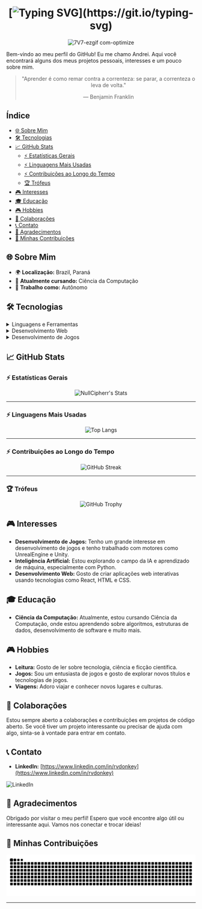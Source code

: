 <div align="center">

# [![Typing SVG](https://readme-typing-svg.herokuapp.com?font=Prompt&weight=800&size=34&duration=3000&pause=1000&color=DF02FF&center=true&width=435&lines=Hi+There!%F0%9F%91%8B%F0%9F%8F%BB;Welcome+to+my+Github;I'm+Andrei+Costa!)](https://git.io/typing-svg)

</div>

<div align="center">
  <img src="https://github.com/user-attachments/assets/6dc47e33-3f2e-4f39-84ce-a35ed10592a6" alt="7V7-ezgif com-optimize" width="300" height="300">
</div>


Bem-vindo ao meu perfil do GitHub!
Eu me chamo Andrei. Aqui você encontrará alguns dos meus projetos pessoais, interesses e um pouco sobre mim.

<div align="center">

> "Aprender é como remar contra a correnteza: se parar, a correnteza o leva de volta."
>
> — Benjamin Franklin

</div>

## Índice

- [🌐 Sobre Mim](#-sobre-mim)
- [🛠️ Tecnologias](#%EF%B8%8F-tecnologias)
- [📈 GitHub Stats](#-github-stats)
  - [⚡ Estatísticas Gerais](#-estatísticas-gerais)
  - [⚡ Linguagens Mais Usadas](#-linguagens-mais-usadas)
  - [⚡ Contribuições ao Longo do Tempo](#-contribuições-ao-longo-do-tempo)
  - [🏆 Trófeus](#-trófeus)
- [🎮 Interesses](#-interesses)
- [🎓 Educação](#-educação)
- [🎮 Hobbies](#-hobbies)
- [🤝 Colaborações](#-colaborações)
- [📞 Contato](#-contato)
- [🙏 Agradecimentos](#-agradecimentos)
- [ 🐍 Minhas Contribuições](#-agradecimentos)

## 🌐 Sobre Mim

- 🌍 **Localização:** Brazil, Paraná
- 🌱 **Atualmente cursando:** Ciência da Computação
- 💼 **Trabalho como:** Autônomo

## 🛠️ Tecnologias

<details>
  <summary>Linguagens e Ferramentas</summary>

  <div>
    <img src="https://github.com/devicons/devicon/blob/master/icons/c/c-original.svg" title="C" alt="C" width="40" height="40"/>&nbsp;
    <img src="https://github.com/devicons/devicon/blob/master/icons/cplusplus/cplusplus-original.svg" title="C++" alt="C++" width="40" height="40"/>&nbsp;
    <img src="https://github.com/devicons/devicon/blob/master/icons/csharp/csharp-original.svg" title="C#" alt="C#" width="40" height="40"/>&nbsp;
    <img src="https://github.com/devicons/devicon/blob/master/icons/java/java-original.svg" title="Java" alt="Java" width="40" height="40"/>&nbsp;
    <img src="https://github.com/devicons/devicon/blob/master/icons/python/python-original.svg" title="Python" alt="Python" width="40" height="40"/>&nbsp;
    <img src="https://github.com/devicons/devicon/blob/master/icons/javascript/javascript-original.svg" title="JavaScript" alt="JavaScript" width="40" height="40"/>&nbsp;
    <img src="https://github.com/devicons/devicon/blob/master/icons/php/php-original.svg" title="PHP" alt="PHP" width="40" height="40"/>&nbsp;
    <img src="https://github.com/devicons/devicon/blob/master/icons/bash/bash-original.svg" title="Shell Script" alt="Shell Script" width="40" height="40"/>&nbsp;
    <img src="https://github.com/devicons/devicon/blob/master/icons/mysql/mysql-original-wordmark.svg" title="MySQL"  alt="MySQL" width="40" height="40"/>&nbsp;
    <img src="https://github.com/devicons/devicon/blob/master/icons/git/git-original-wordmark.svg" title="Git" **alt="Git" width="40" height="40"/>
  </div>
</details>

<details>
  <summary>Desenvolvimento Web</summary>

  <div>
    <img src="https://github.com/devicons/devicon/blob/master/icons/html5/html5-original.svg" title="HTML5" alt="HTML5" width="40" height="40"/>&nbsp;
    <img src="https://github.com/devicons/devicon/blob/master/icons/css3/css3-original.svg" title="CSS3" alt="CSS3" width="40" height="40"/>&nbsp;
    <img src="https://github.com/devicons/devicon/blob/master/icons/react/react-original.svg" title="React" alt="React" width="40" height="40"/>&nbsp;
    <img src="https://github.com/devicons/devicon/blob/master/icons/vuejs/vuejs-original.svg" title="Vue.js" alt="Vue.js" width="40" height="40"/>&nbsp;
  </div>
</details>

<details>
  <summary>Desenvolvimento de Jogos</summary>

  <div>
    <img src="https://github.com/devicons/devicon/blob/master/icons/unrealengine/unrealengine-original.svg" title="Unreal Engine" alt="Unreal Engine" width="40" height="40"/>&nbsp;
    <img src="https://github.com/devicons/devicon/blob/master/icons/unity/unity-original.svg" title="Unity" alt="Unity" width="40" height="40"/>&nbsp;
    <img src="https://github.com/devicons/devicon/blob/master/icons/godot/godot-original.svg" title="Godot" alt="Godot" width="40" height="40"/>&nbsp;
    <img src="https://github.com/devicons/devicon/blob/master/icons/blender/blender-original.svg" title="Blender" alt="Blender" width="40" height="40"/>&nbsp;
    <img src="https://github.com/devicons/devicon/blob/master/icons/photoshop/photoshop-plain.svg" title="Adobe Photoshop" alt="Adobe Photoshop" width="40" height="40"/>&nbsp;
    <img src="https://github.com/devicons/devicon/blob/master/icons/aftereffects/aftereffects-plain.svg" title="Adobe After Effects" alt="Adobe After Effects" width="40" height="40"/>&nbsp;
    <img src="https://github.com/devicons/devicon/blob/master/icons/figma/figma-original.svg" title="Figma" alt="Figma" width="40" height="40"/>&nbsp;
  </div>
</details>


  
## 📈 GitHub Stats

### ⚡ Estatísticas Gerais

<div align="center">

  ![NullCipherr's Stats](https://github-readme-stats.vercel.app/api?username=NullCipherr&theme=monokai&show_icons=true&hide_border=true&count_private=true)

  ---

</div>

### ⚡ Linguagens Mais Usadas

<div align="center">

  ![Top Langs](https://github-readme-stats.vercel.app/api/top-langs/?username=NullCipherr&layout=compact&theme=monokai&size_weight=0.5&count_weight=0.5&langs_count=10&hide_border=true)

  ---

</div>

### ⚡ Contribuições ao Longo do Tempo

<div align="center">

  ![GitHub Streak](https://github-readme-streak-stats.herokuapp.com/?user=NullCipherr&theme=monokai&hide_border=true)

---

</div>

### 🏆 Trófeus

<div align="center">

  ![GitHub Trophy](https://github-profile-trophy.vercel.app/?username=NullCipherr&column=3&margin-w=80&margin-h=15&no-bg=true&theme=monokai)

</div>

## 🎮 Interesses

- **Desenvolvimento de Jogos:** Tenho um grande interesse em desenvolvimento de jogos e tenho trabalhado com motores como UnrealEngine e Unity.
- **Inteligência Artificial:** Estou explorando o campo da IA e aprendizado de máquina, especialmente com Python.
- **Desenvolvimento Web:** Gosto de criar aplicações web interativas usando tecnologias como React, HTML e CSS.

## 🎓 Educação

- **Ciência da Computação:** Atualmente, estou cursando Ciência da Computação, onde estou aprendendo sobre algoritmos, estruturas de dados, desenvolvimento de software e muito mais.

## 🎮 Hobbies

- **Leitura:** Gosto de ler sobre tecnologia, ciência e ficção científica.
- **Jogos:** Sou um entusiasta de jogos e gosto de explorar novos títulos e tecnologias de jogos.
- **Viagens:** Adoro viajar e conhecer novos lugares e culturas.

## 🤝 Colaborações

Estou sempre aberto a colaborações e contribuições em projetos de código aberto. Se você tiver um projeto interessante ou precisar de ajuda com algo, sinta-se à vontade para entrar em contato.

## 📞 Contato

- **LinkedIn:** [https://www.linkedin.com/in/rvdonkey](https://www.linkedin.com/in/rvdonkey)

![LinkedIn](https://img.shields.io/badge/LinkedIn-%230077B5.svg?style=for-the-badge&logo=linkedin&logoColor=white)

## 🙏 Agradecimentos

Obrigado por visitar o meu perfil! Espero que você encontre algo útil ou interessante aqui. Vamos nos conectar e trocar ideias!


## 🐍 Minhas Contribuições

<img alt="GitHub Snake" src="https://raw.githubusercontent.com/NullCipherr/NullCipherr/output/github-contribution-grid-snake-dark.svg" />

---
